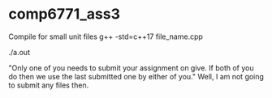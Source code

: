 # comp6771_ass3
Compile for small unit files
g++ -std=c++17 file_name.cpp

./a.out

"Only one of you needs to submit your assignment on give. If both of you do then we use the last submitted one by either of you."
Well, I am not going to submit any files then. 
